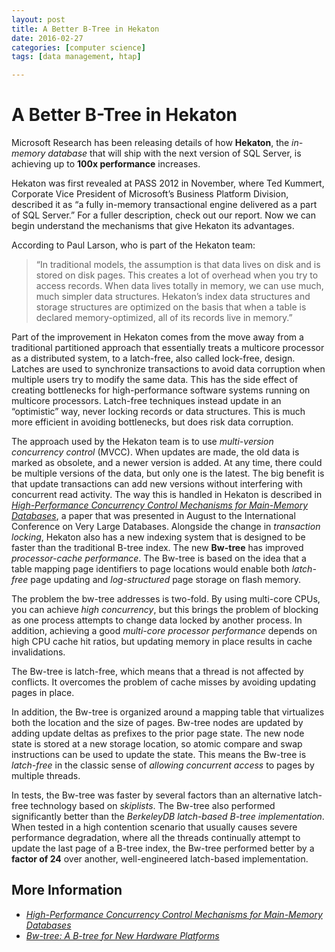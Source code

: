 ```yaml
---
layout: post
title: A Better B-Tree in Hekaton
date: 2016-02-27
categories: [computer science]
tags: [data management, htap]

---
```


# A Better B-Tree in Hekaton

Microsoft Research has been releasing details of how **Hekaton**, the *in-memory database* that will ship with the next version of SQL Server, is achieving up to **100x performance** increases.

Hekaton was first revealed at PASS 2012 in November, where Ted Kummert, Corporate Vice President of Microsoft’s Business Platform Division, described it as “a fully in-memory transactional engine delivered as a part of SQL Server.” For a fuller description, check out our report. Now we can begin understand the mechanisms that give Hekaton its advantages.

According to Paul Larson, who is part of the Hekaton team:
> “In traditional models, the assumption is that data lives on disk and is stored on disk pages. This creates a lot of overhead when you try to access records. When data lives totally in memory, we can use much, much simpler data structures. Hekaton’s index data structures and storage structures are optimized on the basis that when a table is declared memory-optimized, all of its records live in memory.”

Part of the improvement in Hekaton comes from the move away from a traditional partitioned approach that essentially treats a multicore processor as a distributed system, to a latch-free, also called lock-free, design. Latches are used to synchronize transactions to avoid data corruption when multiple users try to modify the same data. This has the side effect of creating bottlenecks for high-performance software systems running on multicore processors. Latch-free techniques instead update in an “optimistic” way, never locking records or data structures. This is much more efficient in avoiding bottlenecks, but does risk data corruption.

The approach used by the Hekaton team is to use *multi-version concurrency control* (MVCC). When updates are made, the old data is marked as obsolete, and a newer version is added. At any time, there could be multiple versions of the data, but only one is the latest. The big benefit is that update transactions can add new versions without interfering with concurrent read activity. The way this is handled in Hekaton is described in [*High-Performance Concurrency Control Mechanisms for Main-Memory Databases*](http://vldb.org/pvldb/vol5/p298_per-akelarson_vldb2012.pdf), a paper that was presented in August to the International Conference on Very Large Databases.
Alongside the change in *transaction locking*, Hekaton also has a new indexing system that is designed to be faster than the traditional B-tree index. The new **Bw-tree** has improved *processor-cache performance*. The Bw-tree is based on the idea that a table mapping page identifiers to page locations would enable both *latch-free* page updating and *log-structured* page storage on flash memory.

The problem the bw-tree addresses is two-fold. By using multi-core CPUs, you can achieve *high concurrency*, but this brings the problem of blocking as one process attempts to change data locked by another process. In addition, achieving a good *multi-core processor performance* depends on high CPU cache hit ratios, but updating memory in place results in cache invalidations.

The Bw-tree is latch-free, which means that a thread is not affected by conflicts. It overcomes the problem of cache misses by avoiding updating pages in place.

In addition, the Bw-tree is organized around a mapping table that virtualizes both the location and the size of pages. Bw-tree nodes are updated by adding update deltas as prefixes to the prior page state. The new node state is stored at a new storage location, so atomic compare and swap instructions can be used to update the state. This means the Bw-tree is *latch-free* in the classic sense of *allowing concurrent access* to pages by multiple threads.

In tests, the Bw-tree was faster by several factors than an alternative latch-free technology based on *skiplists*. The Bw-tree also performed significantly better than the *BerkeleyDB latch-based B-tree implementation*. When tested in a high contention scenario that usually causes severe performance degradation, where all the threads continually attempt to update the last page of a B-tree index, the Bw-tree performed better by a **factor of 24** over another, well-engineered latch-based implementation.

## More Information
* [*High-Performance Concurrency Control Mechanisms for Main-Memory Databases*](http://vldb.org/pvldb/vol5/p298_per-akelarson_vldb2012.pdf)
* [*Bw-tree: A B-tree for New Hardware Platforms*](http://research.microsoft.com/pubs/178758/bw-tree-icde2013-cr.pdf)